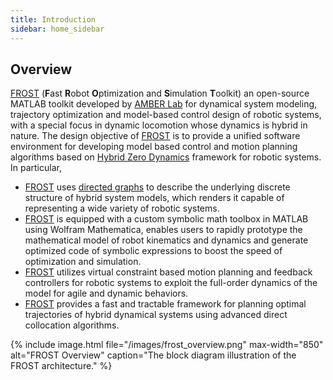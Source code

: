 ```yaml
---
title: Introduction
sidebar: home_sidebar
---
```


## Overview

<a href="#" data-toggle="tooltip"
data-original-title="{{site.data.glossary.frost}}">FROST</a> (**F**ast **R**obot
**O**ptimization and **S**imulation **T**oolkit) an open-source MATLAB toolkit
developed by [AMBER Lab](https://http://www.bipedalrobotics.com/) for dynamical
system modeling, trajectory optimization and model-based control design of
robotic systems, with a special focus in dynamic locomotion whose dynamics is
hybrid in nature. The design objective of <a href="#" data-toggle="tooltip"
data-original-title="{{site.data.glossary.frost}}">FROST</a> is to provide a
unified software environment for developing model based control and motion
planning algorithms based
on
[Hybrid Zero Dynamics](http://web.eecs.umich.edu/faculty/grizzle/web-book.html)
framework for robotic systems. In particular,

* <a href="#" data-toggle="tooltip"
data-original-title="{{site.data.glossary.frost}}">FROST</a>
uses [directed graphs](https://www.mathworks.com/help/matlab/ref/digraph.html)
to describe the underlying discrete structure of hybrid system models, which
renders it capable of representing a wide variety of robotic systems.
* <a href="#" data-toggle="tooltip"
data-original-title="{{site.data.glossary.frost}}">FROST</a> is equipped with a
custom symbolic math toolbox in MATLAB using Wolfram Mathematica, enables users
to rapidly prototype the mathematical model of robot kinematics and dynamics and
generate optimized code of symbolic expressions to boost the speed of
optimization and simulation.
* <a href="#" data-toggle="tooltip"
data-original-title="{{site.data.glossary.frost}}">FROST</a> utilizes virtual
constraint based motion planning and feedback controllers for robotic systems to
exploit the full-order dynamics of the model for agile and dynamic behaviors.
* <a href="#" data-toggle="tooltip"
data-original-title="{{site.data.glossary.frost}}">FROST</a> provides a fast and
tractable framework for planning optimal trajectories of hybrid dynamical
systems using advanced direct collocation algorithms.



{% include image.html file="/images/frost_overview.png" max-width="850" alt="FROST Overview" caption="The block diagram illustration of the FROST architecture." %}



